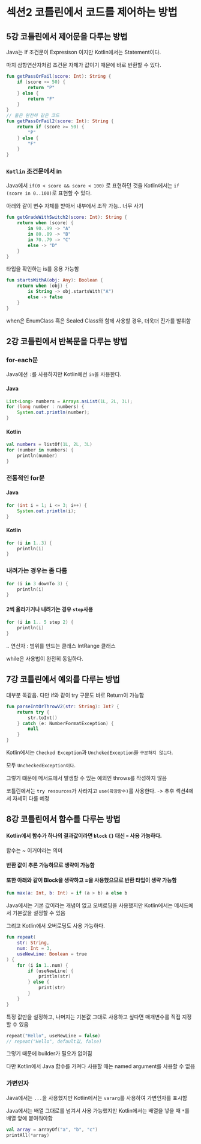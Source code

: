 # 섹션2 코틀린에서 코드를 제어하는 방법

## 5강 코틀린에서 제어문을 다루는 방법

Java는 If 조건문이 Expresison 이지만 Kotlin에서는 Statement이다.

마치 삼항연산자처럼 조건문 자체가 값이기 때문에 바로 반환할 수 있다.

```kotlin
fun getPassOrFail(score: Int): String {
    if (score >= 50) {
        return "P"
    } else {
        return "F"
    }
}
// 둘은 완전히 같은 코드
fun getPassOrFail2(score: Int): String {
    return if (score >= 50) {
        "P"
    } else {
        "F"
    }
}

```

### `Kotlin` 조건문에서 in

Java에서 `if(0 < score && score < 100)` 로 표현하던 것을 Kotlin에서는 `if (score in 0..100)`로 표현할 수 있다.

아래와 같이 변수 자체를 받아서 내부에서 조작 가능.. 너무 사기

```kotlin
fun getGradeWithSwitch2(score: Int): String {
    return when (score) {
        in 90..99 -> "A"
        in 80..89 -> "B"
        in 70..79 -> "C"
        else -> "D"
    }
}
```

타입을 확인하는 is를 응용 가능함

```kotlin
fun startsWithA(obj: Any): Boolean {
    return when (obj) {
        is String -> obj.startsWith("A")
        else -> false
    }
}
```

when은 EnumClass 혹은 Sealed Class와 함께 사용할 경우, 더욱더 진가를 발휘함

## 2강 코틀린에서 반복문을 다루는 방법

### for-each문

Java에선 `:`를 사용하지만 Kotlin에선 `in`을 사용한다.

#### Java
```java
List<Long> numbers = Arrays.asList(1L, 2L, 3L);
for (long number : numbers) {
    System.out.println(number);
}
```
#### Kotlin
```kotlin
val numbers = listOf(1L, 2L, 3L)
for (number in numbers) {
    println(number)
}
```

### 전통적인 for문

#### Java
```java
for (int i = 1; i <= 3; i++) {
    System.out.println(i);
}
```

#### Kotlin
```kotlin
for (i in 1..3) {
    println(i)
}
```

### 내려가는 경우는 좀 다름
```kotlin
for (i in 3 downTo 3) {
    println(i)
}
```
#### 2씩 올라가거나 내려가는 경우 `step`사용

```kotlin
for (i in 1.. 5 step 2) {
    println(i)
}
```

.. 연산자 : 범위를 만드는 클래스 IntRange 클래스

while은 사용법이 완전히 동일하다.

## 7강 코틀린에서 예외를 다루는 방법

대부분 똑같음. 다만 if와 같이 try 구문도 바로 Return이 가능함

```kotlin
fun parseIntOrThrowV2(str: String): Int? {
    return try {
        str.toInt()
    } catch (e: NumberFormatException) {
        null
    }
}
```

Kotlin에서는 `Checked Exception`과 `UnchekedException`을 `구분하지 않는다`.

모두 `UncheckedException이다`.

그렇기 떄문에 메서드에서 발생할 수 있는 예외인 throws를 작성하지 않음

코틀린에서는 `try resources`가 사라지고 `use(확장함수)`를 사용한다. -> 추후 섹션4에서 자세히 다룰 예정

## 8강 코틀린에서 함수를 다루는 방법

#### Kotlin에서 함수가 하나의 결과값이라면 `block` `{}` 대신 `=` 사용 가능하다.

함수는 ~ 이거야라는 의미

#### 반환 값이 추론 가능하므로 생략이 가능함
#### 또한 아래와 같이 Block을 생략하고 =을 사용했으므로 반환 타입이 생략 가능함
```kotlin
fun max(a: Int, b: Int) = if (a > b) a else b
```

Java에서는 기본 값이라는 개념이 없고 오버로딩을 사용했지만 Kotlin에서는 메서드에서 기본값을 설정할 수 있음

그리고 Kotlin에서 오버로딩도 사용 가능하다.

```kotlin
fun repeat(
    str: String, 
    num: Int = 3, 
    useNewLine: Boolean = true
) {
    for (i in 1..num) {
        if (useNewLine) {
            println(str)
        } else {
            print(str)
        }
    }
}
```

특정 값만을 설정하고, 나머지는 기본값 그대로 사용하고 싶다면 매개변수를 직접 지정할 수 있음
```kotlin
repeat("Hello", useNewLine = false)
// repeat("Hello", default값, false)
```

그렇기 때문에 builder가 필요가 없어짐

다만 Kotlin에서 Java 함수를 가져다 사용할 때는 named argument를 사용할 수 없음

### 가변인자

Java에서는 `...`을 사용했지만 Kotlin에서는 `vararg`를 사용하여 가변인자를 표시함

Java에서는 배열 그대로를 넘겨서 사용 가능했지만 Kotlin에서는 배열을 넣을 때 `*`를 배열 앞에 붙여줘야함

```kotlin
val array = arrayOf("a", "b", "c")
printAll(*array)
```